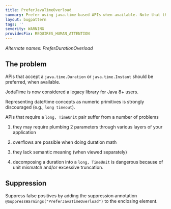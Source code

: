 ```yaml
---
title: PreferJavaTimeOverload
summary: Prefer using java.time-based APIs when available. Note that this checker does not and cannot guarantee that the overloads have equivalent semantics, but that is generally the case with overloaded methods.
layout: bugpattern
tags: ''
severity: WARNING
providesFix: REQUIRES_HUMAN_ATTENTION
---
```


<!--
*** AUTO-GENERATED, DO NOT MODIFY ***
To make changes, edit the @BugPattern annotation or the explanation in docs/bugpattern.
-->

_Alternate names: PreferDurationOverload_

## The problem
APIs that accept a `java.time.Duration` or `java.time.Instant` should be
preferred, when available.

JodaTime is now considered a legacy library for Java 8+ users.

Representing date/time concepts as numeric primitives is strongly discouraged
(e.g., `long timeout`).

APIs that require a `long, TimeUnit` pair suffer from a number of problems

1.  they may require plumbing 2 parameters through various layers of your
    application

2.  overflows are possible when doing duration math

3.  they lack semantic meaning (when viewed separately)

4.  decomposing a duration into a `long, TimeUnit` is dangerous because of unit
    mismatch and/or excessive truncation.

## Suppression
Suppress false positives by adding the suppression annotation `@SuppressWarnings("PreferJavaTimeOverload")` to the enclosing element.
